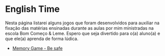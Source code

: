 # English Time

Nesta página listarei alguns jogos que foram desenvolvidos para auxiliar na fixação das matérias ensinadas durante as aulas por mim ministradas na escola Bom Começo & Leme. Espero que seja divertido para o(a) aluno(a) e que ele(a) aprenda de forma lúdica.

- [Memory Game - Be safe](./be-safe)
